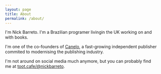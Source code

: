 ```yaml
---
layout: page
title: About
permalink: /about/
---
```


I'm Nick Barreto. I'm a Brazilian programer livingin the UK working on and with books.

I'm one of the co-founders of [Canelo](https://www.canelo.co), a fast-growing independent publisher commited to modernising the publishing industry.

I'm not around on social media much anymore, but you can probably find me at [toot.cafe/@nickbarreto](https://toot.cafe/@nickbarreto).